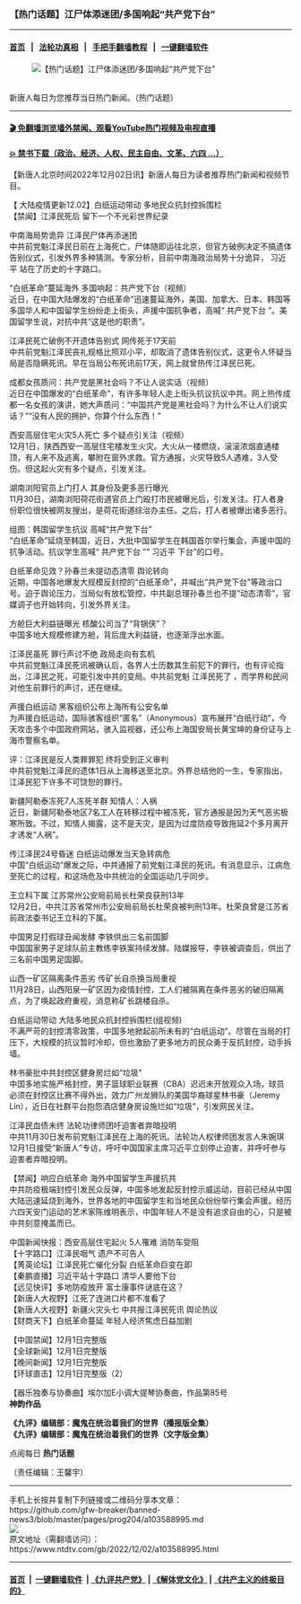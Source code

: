 ### 【热门话题】江尸体添迷团/多国响起“共产党下台”
------------------------

#### [首页](https://github.com/gfw-breaker/banned-news3/blob/master/README.md) &nbsp;&nbsp;|&nbsp;&nbsp; [法轮功真相](https://github.com/begood0513/basic/blob/master/README.md)  &nbsp;&nbsp;|&nbsp;&nbsp; [手把手翻墙教程](https://github.com/gfw-breaker/guides/wiki)  &nbsp;&nbsp;|&nbsp;&nbsp; [一键翻墙软件](https://github.com/gfw-breaker/nogfw/blob/master/README.md)  



<div><div class="featured_image">
 <figure>
  <img alt="【热门话题】江尸体添迷团/多国响起“共产党下台”" src="https://i.ntdtv.com/assets/uploads/2022/08/45-1-1-800x450-1.jpg"/>
 </figure><br/>
 <span class="caption">
  新唐人每日为您推荐当日热门新闻。（热门话题）
 </span>
</div>
</div><hr/>

#### [ 🎬  免翻墙浏览墙外禁闻、观看YouTube热门视频及电视直播](https://github.com/gfw-breaker/HelloWorld)

#### [ 💥  禁书下载（政治、经济、人权、民主自由、文革、六四 ...）](https://github.com/gfw-breaker/books/blob/master/README.md)

<div><div class="post_content" itemprop="articleBody">
 <p>
  【新唐人北京时间2022年12月02日讯】新唐人每日为读者推荐热门新闻和视频节目。
 </p>
 <p>
  <ok href="https://www.ntdtv.com/gb/2022/11/29/a103586163.html" rel="noopener" target="_blank">
   【 大陆疫情更新12.02】白纸运动带动 多地民众抗封控拆围栏
  </ok>
  <br/>
  <ok href="https://www.ntdtv.com/gb/2022/12/01/a103588359.html" rel="noopener" target="_blank">
   【禁闻】江泽民死后 留下一个不光彩世界纪录
  </ok>
 </p>
 <p>
  <ok href="https://www.ntdtv.com/gb/2022/12/02/a103589025.html" rel="noopener" target="_blank">
   中南海局势诡异 江泽民尸体再添迷团
  </ok>
  <br/>
  中共前党魁江泽民日前在上海死亡，尸体随即运往北京，但官方破例决定不搞遗体告别仪式，引发外界多种猜测。专家分析，目前中南海政治局势十分诡异，
  <ok href="https://www.ntdtv.com/gb/习近平.htm">
   习近平
  </ok>
  站在了历史的十字路口。
 </p>
 <p>
  <ok href="https://www.ntdtv.com/gb/2022/12/02/a103588892.html" rel="noopener" target="_blank">
   “白纸革命”蔓延海外 多国响起：共产党下台（视频）
  </ok>
  <br/>
  近日，在中国大陆爆发的“白纸革命”迅速蔓延海外，美国、加拿大、日本、韩国等多国华人和中国留学生纷纷走上街头，声援中国抗争者，高喊“
  <ok href="https://www.ntdtv.com/gb/共产党下台.htm">
   共产党下台
  </ok>
  ”。美国留学生说，对抗中共“这是他的职责”。
 </p>
 <p>
  <ok href="https://www.ntdtv.com/gb/2022/12/01/a103588455.html" rel="noopener" target="_blank">
   江泽民死亡破例不开遗体告别式 网传死于17天前
  </ok>
  <br/>
  中共前党魁江泽民丧礼规格比照邓小平，却取消了遗体告别仪式，这更令人怀疑当局是否隐瞒死讯。早在当局公布死讯前17天，网上就曾热传江泽民已死。
 </p>
 <p>
  <ok href="https://www.ntdtv.com/gb/2022/12/02/a103588976.html" rel="noopener" target="_blank">
   成都女孩质问：共产党是黑社会吗？不让人说实话（视频）
  </ok>
  <br/>
  近日在中国爆发的“白纸革命”，有许多年轻人走上街头抗议抗议中共。网上热传成都一名女孩的演讲，她大声质问：“中国共产党是黑社会吗？为什么不让人们说实话？”“没有人民的拥护，你算个什么东西！”
 </p>
 <p>
  <ok href="https://www.ntdtv.com/gb/2022/12/02/a103588742.html" rel="noopener" target="_blank">
   西安高层住宅火灾5人死亡 多个疑点引关注（视频）
  </ok>
  <br/>
  12月1日，陕西西安一高层住宅楼发生火灾。大火从一楼燃烧，滚滚浓烟直通楼顶，有人来不及逃离，攀附在窗外求救。官方通报，火灾导致5人遇难，3人受伤。但这起火灾有多个疑点，引发关注。
 </p>
 <p>
  <ok href="https://www.ntdtv.com/gb/2022/12/02/a103588837.html" rel="noopener" target="_blank">
   湖南浏阳官员上门打人 其身份及更多恶行曝光
  </ok>
  <br/>
  11月30日，湖南浏阳荷花街道官员上门殴打市民被曝光后，引发关注。打人者身份职位很快被网友搜出，是荷花街道综治办主任。之后，打人者被爆出诸多恶行。
 </p>
 <p>
  <ok href="https://www.ntdtv.com/gb/2022/12/02/a103589004.html" rel="noopener" target="_blank">
   组图：韩国留学生抗议 高喊“共产党下台”
  </ok>
  <br/>
  “白纸革命”延烧至韩国，近日，大批中国留学生在韩国首尔举行集会，声援中国的抗争活动。抗议学生高喊“
  <ok href="https://www.ntdtv.com/gb/共产党下台.htm">
   共产党下台
  </ok>
  ”“
  <ok href="https://www.ntdtv.com/gb/习近平.htm">
   习近平
  </ok>
  下台”的口号。
 </p>
 <p>
  <ok href="https://www.ntdtv.com/gb/2022/12/02/a103588756.html" rel="noopener" target="_blank">
   白纸革命见效？孙春兰未提动态清零 舆论转向
  </ok>
  <br/>
  近期，中国各地爆发大规模反封控的“白纸革命”，并喊出“共产党下台”等政治口号。迫于舆论压力，当局似有放松管控，中共副总理孙春兰也不提“动态清零”，官媒调子也开始转向，引发外界关注。
 </p>
 <p>
  <ok href="https://www.ntdtv.com/gb/2022/12/02/a103588675.html" rel="noopener" target="_blank">
   方舱巨大利益链曝光 核酸公司当了“背锅侠”？
  </ok>
  <br/>
  中国多地大规模修建方舱，背后庞大利益链，也逐渐浮出水面。
 </p>
 <p>
  <ok href="https://www.ntdtv.com/gb/2022/12/02/a103588665.html" rel="noopener" target="_blank">
   江泽民虽死 罪行声讨不绝 政局走向有玄机
  </ok>
  <br/>
  中共前党魁江泽民死讯被确认后，各界人士历数其生前犯下的罪行。也有评论指出，江泽民之死，可能引发中共的变局。中共前党魁
  <ok href="https://www.ntdtv.com/gb/江泽民死了.htm">
   江泽民死了
  </ok>
  ，而学界和民间对他生前罪行的声讨，还在继续。
 </p>
 <p>
  <ok href="https://www.ntdtv.com/gb/2022/12/01/a103588266.html" rel="noopener" target="_blank">
   声援白纸运动 黑客组织公布上海所有公安名单
  </ok>
  <br/>
  为声援白纸运动，国际骇客组织“匿名”（Anonymous）宣布展开“白纸行动”，今天攻击多个中国政府网站，骇入监视器，还公布上海国安局长黄宝坤的身份证与上海市警察名单。
 </p>
 <p>
  <ok href="https://www.ntdtv.com/gb/2022/12/02/a103588831.html" rel="noopener" target="_blank">
   评：江泽民是反人类罪罪犯 终将受到正义审判
  </ok>
  <br/>
  中共前党魁江泽民的遗体1日从上海移送至北京。外界总结他的一生，专家指出，江泽民犯下许多不可饶恕的罪行。
 </p>
 <p>
  <ok href="https://www.ntdtv.com/gb/2022/12/01/a103588401.html" rel="noopener" target="_blank">
   新疆阿勒泰冻死7人冻死羊群 知情人：人祸
  </ok>
  <br/>
  近日，新疆阿勒泰地区7名工人在转移过程中被冻死，官方通报是因为天气恶劣极寒所致。不过，知情人揭露，这不是天灾，是因为过度防疫导致拖延2个多月离开才诱发“人祸”。
 </p>
 <p>
  <ok href="https://www.ntdtv.com/gb/2022/12/01/a103588294.html" rel="noopener" target="_blank">
   传江泽民24号昏迷 白纸运动爆发当天急转病危
  </ok>
  <br/>
  中国“白纸运动”爆发之际，中共通报了前党魁江泽民的死讯。有消息显示，江病危至死亡的过程，和这场危及中共统治的全国运动几乎同步。
 </p>
 <p>
  <ok href="https://www.ntdtv.com/gb/2022/12/02/a103589001.html" rel="noopener" target="_blank">
   王立科下属 江苏常州公安局前局长杜荣良获刑13年
  </ok>
  <br/>
  12月2日，中共江苏省常州市公安局前局长杜荣良被判刑13年。杜荣良曾是江苏省前政法委书记王立科的下属。
 </p>
 <p>
  <ok href="https://www.ntdtv.com/gb/2022/12/02/a103588955.html" rel="noopener" target="_blank">
   中国男足打假球丑闻发酵 李铁供出三名前国脚
  </ok>
  <br/>
  中国国家男子足球队前主教练李铁案持续发酵。陆媒报导，李铁被调查后，供出了三名前中国男足国脚。
 </p>
 <p>
  <ok href="https://www.ntdtv.com/gb/2022/12/02/a103588613.html" rel="noopener" target="_blank">
   山西一矿区隔离条件恶劣 传矿长自杀换当局重视
  </ok>
  <br/>
  11月28日，山西阳泉一矿区因为疫情封控，工人们被隔离在条件恶劣的破旧隔离点，为了唤起政府重视，消息称矿长跳楼自杀。
 </p>
 <p>
  <ok href="https://www.ntdtv.com/gb/2022/12/01/a103588485.html" rel="noopener" target="_blank">
   白纸运动带动 大陆多地民众抗封控拆围栏(组视频)
  </ok>
  <br/>
  不满严苛的封控清零政策，中国多地掀起前所未有的“白纸运动”。尽管在当局的打压下，大规模的抗议暂时冷却，但也激励了更多地方的民众勇于反抗封控，动手拆墙。
 </p>
 <p>
  <ok href="https://www.ntdtv.com/gb/2022/12/01/a103588321.html" rel="noopener" target="_blank">
   林书豪批中共封控区健身房烂如“垃圾”
  </ok>
  <br/>
  中国多地实施严格封控，男子篮球职业联赛（CBA）迟迟未开放观众入场，球员必须在封控区比赛不得外出，效力广州龙狮队的美国华裔球星林书豪（Jeremy Lin），近日在社群平台抱怨酒店健身房设施烂如“垃圾”，引发网民关注。
 </p>
 <p>
  <ok href="https://www.ntdtv.com/gb/2022/12/01/a103588274.html" rel="noopener" target="_blank">
   江泽民血债未终 法轮功律师团吁迫害者弃暗投明
  </ok>
  <br/>
  中共11月30日发布前党魁江泽民在上海的死讯。法轮功人权律师团发言人朱婉琪12月1日接受“新唐人”专访，呼吁中国国家主席习近平立刻停止迫害，并呼吁参与迫害者弃暗投明。
 </p>
 <p>
  <ok href="https://www.ntdtv.com/gb/2022/12/01/a103588361.html" rel="noopener" target="_blank">
   【禁闻】响应白纸革命 海外中国留学生声援抗共
  </ok>
  <br/>
  中共防疫极端封控引发民众反弹，中国多地发起反封控示威运动，目前已经从中国大陆迅速延烧到海外，世界各地的中国留学生和当地民众纷纷举行集会声援。经历六四天安门运动的艺术家陈维明表示，中国年轻人不是没有追求自由的心，只是被中共刻意掩盖而已。
 </p>
 <p>
  <ok href="https://www.ntdtv.com/gb/2022/12/02/a103588815.html" rel="noopener" target="_blank">
   中国新闻快报：西安高层住宅起火 5人罹难 消防车受阻
  </ok>
  <br/>
  <ok href="https://www.ntdtv.com/gb/2022/12/01/a103588333.html" rel="noopener" target="_blank">
   【十字路口】江泽民咽气 遗产不可告人
  </ok>
  <br/>
  <ok href="https://www.ntdtv.com/gb/2022/12/01/a103588570.html" rel="noopener" target="_blank">
   【菁英论坛】江泽民死亡催化分裂 白纸革命巨变在即
  </ok>
  <br/>
  <ok href="https://www.ntdtv.com/gb/2022/12/02/a103588732.html" rel="noopener" target="_blank">
   【秦鹏直播】习近平站十字路口 清华人要他下台
  </ok>
  <br/>
  <ok href="https://www.ntdtv.com/gb/2022/12/02/a103588952.html" rel="noopener" target="_blank">
   【远见快评】多地防疫放开 富士康事件谜底在这？
  </ok>
  <br/>
  <ok href="https://www.ntdtv.com/gb/2022/12/02/a103588737.html" rel="noopener" target="_blank">
   【新唐人大视野】江死了连进口片都不准看了
  </ok>
  <br/>
  <ok href="https://www.ntdtv.com/gb/2022/12/02/a103588686.html" rel="noopener" target="_blank">
   【新唐人大视野】新疆火灾头七 中共报江泽民死讯 舆论热议
  </ok>
  <br/>
  <ok href="https://www.ntdtv.com/gb/2022/12/02/a103588641.html" rel="noopener" target="_blank">
   【财商天下】白纸革命蔓延 年轻人经济焦虑日益加剧
  </ok>
 </p>
 <p>
  <ok href="https://www.ntdtv.com/gb/2022/12/01/a103588372.html" rel="noopener" target="_blank">
   【中国禁闻】12月1日完整版
  </ok>
  <br/>
  <ok href="https://www.ntdtv.com/gb/2022/12/02/a103588631.html" rel="noopener" target="_blank">
   【全球新闻】12月1日完整版
  </ok>
  <br/>
  <ok href="https://www.ntdtv.com/gb/2022/12/02/a103588783.html" rel="noopener" target="_blank">
   【晚间新闻】12月1日完整版
  </ok>
  <br/>
  <ok href="https://www.ntdtv.com/gb/2022/12/01/a103588424.html" rel="noopener" target="_blank">
   【环球直击】12月1日完整版（2）
  </ok>
 </p>
 <p>
  <ok href="https://www.ntdtv.com/gb/2022/12/01/a103588414.html" rel="noopener" target="_blank">
   【器乐独奏与协奏曲】埃尔加E小调大提琴协奏曲，作品第85号
  </ok>
  <br/>
  <strong>
   <ok href="https://www.ntdtv.com/gb/prog501061" rel="noopener" target="_blank">
    神韵作品
   </ok>
  </strong>
 </p>
 <p>
  <strong>
   <ok href="https://www.ntdtv.com/gb/2019/02/15/a102512426.html" rel="noopener" target="_blank">
    《九评》编辑部：魔鬼在统治着我们的世界（播报版全集）
   </ok>
  </strong>
  <br/>
  <strong>
   <ok href="https://www.ntdtv.com/gb/2018/06/08/a1378888.html" rel="noopener" target="_blank">
    《九评》编辑部：魔鬼在统治着我们的世界（文字版全集）
   </ok>
  </strong>
 </p>
 <p>
  点阅每日
  <strong>
   <ok href="http://www.ntdtv.com/gb/%E7%86%B1%E9%96%80%E8%A9%B1%E9%A1%8C.htm">
    热门话题
   </ok>
  </strong>
 </p>
 <p>
  （责任编辑：王馨宇）
 </p>
 <div class="single_ad">
 </div>
</div>
</div>
<hr/>
手机上长按并复制下列链接或二维码分享本文章：<br/>
https://github.com/gfw-breaker/banned-news3/blob/master/pages/prog204/a103588995.md <br/>
<a href='https://github.com/gfw-breaker/banned-news3/blob/master/pages/prog204/a103588995.md'><img src='https://github.com/gfw-breaker/banned-news3/blob/master/pages/prog204/a103588995.md.png'/></a> <br/>
原文地址（需翻墙访问）：https://www.ntdtv.com/gb/2022/12/02/a103588995.html


------------------------
#### [首页](https://github.com/gfw-breaker/banned-news3/blob/master/README.md) &nbsp;|&nbsp; [一键翻墙软件](https://github.com/gfw-breaker/nogfw/blob/master/README.md) &nbsp;| [《九评共产党》](https://github.com/gfw-breaker/9ping.md/blob/master/README.md#九评之一评共产党是什么) | [《解体党文化》](https://github.com/gfw-breaker/jtdwh.md/blob/master/README.md) | [《共产主义的终极目的》](https://github.com/gfw-breaker/gczydzjmd.md/blob/master/README.md)


<img src='http://gfw-breaker.win/banned-news3/pages/prog204/a103588995.md' width='0px' height='0px'/>